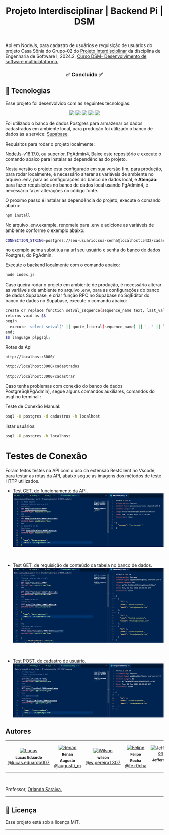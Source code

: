 
<h1 align="center"> Projeto Interdisciplinar | Backend Pi | DSM</h1>
<p align="center">

  ![]()
  
</p>


Api em NodeJs, para cadastro de usuários e requisição de usuários do projeto Casa Sônia do Grupo-02 do [Projeto Interdisciplinar](https://github.com/Lucas-Ed/grupo-02_pi) da disciplina de Engenharia de Software I, 2024.2, <a href="https://fatecararas.cps.sp.gov.br/tecnologia-em-desenvolvimento-de-softwares-multiplataforma/">Curso DSM- Desenvolvimento de software multiplataforma.</a>

<h3 align="center">✅ Concluído ✅</h3>

## 🚀 Tecnologias

Esse projeto foi desenvolvido com as seguintes tecnologias:

<p align="center">
  <!-- <img src="https://img.shields.io/badge/JavaScript-323330?style=for-the-badge&logo=javascript&logoColor=F7DF1E"> -->
  <img src="https://img.shields.io/badge/JavaScript-F7DF1E?style=for-the-badge&logo=javascript&logoColor=black"/>
      <img src="https://img.shields.io/badge/node.js-6DA55F?style=for-the-badge&logo=node.js&logoColor=whit">
  <img src="https://img.shields.io/badge/Express.js-000000?style=for-the-badge&logo=express&logoColor=white">
    <img src="https://img.shields.io/badge/Postgres-316192?style=for-the-badge&logo=postgresql&logoColor=white">
    <img src="https://img.shields.io/badge/Supabase-316192?style=for-the-badge&logo=supabase&logoColor=white">




</p>

Foi utilizado o banco de dados Postgres para armazenar os dados cadastrados em ambiente local, para produção foi utilizado o banco de dados ás a service: [Supabase](https://supabase.com).


Requisitos para rodar o projeto localmente:

[NodeJs](https://nodejs.org/en/download/package-manager)-v18.17.0, ou superior, [PgAdmin4](https://www.pgadmin.org/download/),
Baixe este repositório e execute o comando abaixo para instalar as dependências do projeto.

Nesta versão o projeto esta configurado em sua versão fim, para produção, para rodar localmente, é necessário alterar as variáveis de ambiente no arquivo .env, para as configurações do banco de dados local, e **Atenção:** para fazer requisições no banco de dados local usando PgAdmin4, é necessário fazer alterações no código fonte.

O proxímo passo é instalar as dependência do projeto, execute o comando abaixo:

```bash
npm install 
```
No arquivo .env.example, renomeie para .env e adicione as variáveis de ambiente conforme o exemplo abaixo:

```bash
CONNECTION_STRING=postgres://seu-usuario:sua-senha@localhost:5432/cadastros
```
no exemplo acima substitua na url seu usuário e senha do banco de dados Postgres, do PgAdmin.

Execute o backend localmente com o comando abaixo:

```bash
node index.js
```	

Caso queira rodar o projeto em ambiente de produção, é necessário alterar as variáveis de ambiente no arquivo .env, para as configurações do banco de dados Supabase, e criar função RPC no Supabase no SqlEditor do banco de dados no Supabase, execute o comando abaixo:

```bash
create or replace function setval_sequence(sequence_name text, last_value bigint)
returns void as $$
begin
  execute 'select setval(' || quote_literal(sequence_name) || ', ' || last_value || ')';
end;
$$ language plpgsql;
```


Rotas da Api
```bash
http://localhost:3000/
```	
```bash
http://localhost:3000/cadastrados
```	
```bash
http://localhost:3000/cadastrar
```	


<!-------------https://www.dio.me/articles/aprenda-de-uma-vez-redefinir-sua-senha-do-postgresql-usuario-postgres----------------------->

<!---------------https://www.luiztools.com.br/post/criando-uma-webapi-com-node-js-e-postgresql/?utm_source=google&utm_medium=cpc&utm_campaign=12231680300&utm_content=149492543022&utm_term=nodejs%20postgresql&gad_source=1&gclid=Cj0KCQiArby5BhCDARIsAIJvjIRmGCYrC4_xQuXJFmN2ThIjk4MV5L27BEj7NDoMUtuWCtqdtLw_XqkaAj5iEALw_wcB#2-------------------------------->

Caso tenha problemas com conexão do banco de dados PostgreSql(PgAdmin), segue alguns comandos auxiliares, comandos do psql no terminal :

Teste de Conexão Manual:
```bash
psql -U postgres -d cadastros -h localhost
```

listar usuários:
```bash
psql -U postgres -h localhost

```

# Testes de Conexão

Foram feitos testes na API com o uso da extensão RestClient no Vscode, para testar as rotas da API, abaixo segue as imagens dos métodos de teste HTTP utilizados.

- Test GET, de funcionamento da API.
![](img/teste_get01.PNG)
<br>


- Test GET, de requisição de conteúdo da tabela no banco de dados.
![](img/teste_get02.PNG)
<br>

- Test POST, de cadastro de usuário.
![](img/teste_post.PNG)


## Autores

<table>
  <tr>
    <td align="center">
      <a href="https://github.com/Lucas-Ed">
        <img src="https://avatars.githubusercontent.com/u/30055762?v=4" width="100px;" alt="Lucas"/>
        <br />
        <sub>
          <b>Lucas Eduardo</b>
        </sub>
       </a>
       <br />
       <a href="https://www.instagram.com/lucas.eduardo007/" title="Instagram">@lucas.eduardo007</a> 
       <br />
    </td> 
    <td align="center">
      <a href="https://github.com/Marques894">
        <img src="https://avatars.githubusercontent.com/u/136036690?v=4" width="100px;" alt="Renan"/>
        <br />
        <sub>
          <b>Renan Augusto</b>
        </sub>
       </a>
       <br />
       <a href="https://www.instagram.com/augustti_m/" title="Instagram">@augustti_m</a>
       <br />
    </td>
     <td align="center">
      <a href="https://github.com/willsf2021">
        <img src="https://avatars.githubusercontent.com/u/178531137?v=4" width="100px;" alt="Wilson"/>
        <br />
        <sub>
          <b>wilson</b>
        </sub>
       </a>
       <br />
       <a href="https://www.instagram.com/w.pereira1307" title="instagram">@w.pereira1307</a>
       <br />
    </td>
     <td align="center">
      <a href="https://github.com/FlpRocha236">
        <img src="https://avatars.githubusercontent.com/u/109861866?v=4" width="100px;" alt="Felipe"/>
        <br />
        <sub>
          <b>Felipe Rocha</b>
        </sub>
       </a>
       <br />
       <a href="https://www.instagram.com/fe.r0cha" title="instagram">@fe.r0cha</a>
       <br />
    </td>
    <td align="center">
      <a href="https://github.com/Jefferson434 ">
        <img src="https://avatars.githubusercontent.com/u/179768830?v=4" width="100px;" alt="Jefferson"/>
        <br />
        <sub>
          <b>Jefferson</b>
        </sub>
       </a>
       <br />
       <a href="https://www.instagram.com" title="instagram"></a>
       <br />
    </td>
     <td align="center">
      <a href="https://github.com/BFerreiraCardoso">
        <img src="https://avatars.githubusercontent.com/u/178849487?v=4" width="100px;" alt="Bruna"/>
        <br />
        <sub>
          <b>Bruna Ferreira</b>
        </sub>
       </a>
       <br />
       <a href="https://www.instagram.com" title="instagram"></a>
       <br />
    </td>
  </tr>
  </table>
  <br>

Professor, <a href="https://github.com/orlandosaraivajr">Orlando Saraiva.</a>

  ---
## :memo: Licença

Esse projeto está sob a licença MIT.

---

